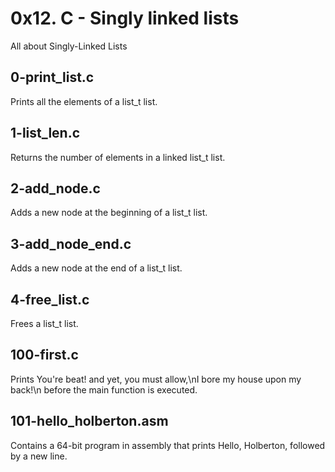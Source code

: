 # 0x12. C - Singly linked lists
All about Singly-Linked Lists

## 0-print_list.c
Prints all the elements of a list_t list.

## 1-list_len.c
Returns the number of elements in a linked list_t list.

## 2-add_node.c
Adds a new node at the beginning of a list_t list.

## 3-add_node_end.c
Adds a new node at the end of a list_t list.

## 4-free_list.c
Frees a list_t list.

## 100-first.c
Prints You're beat! and yet, you must allow,\nI bore my house upon my back!\n
before the main function is executed.

## 101-hello_holberton.asm
Contains a 64-bit program in assembly that prints Hello, Holberton, followed
by a new line.
